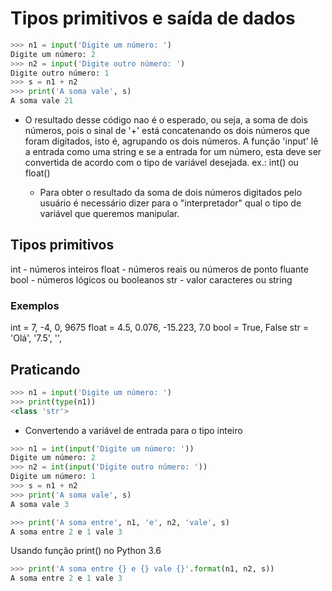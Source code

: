 # Tipos primitivos e saída de dados

```python
>>> n1 = input('Digite um número: ')
Digite um número: 2
>>> n2 = input('Digite outro número: ')
Digite outro número: 1
>>> s = n1 + n2
>>> print('A soma vale', s)
A soma vale 21
```

- O resultado desse código nao é o esperado, ou seja, a soma de dois números, pois o sinal de '+' está concatenando os dois números que foram digitados, isto é, agrupando os dois números.
A função 'input' lê a entrada como uma string e se a entrada for um número, esta deve ser convertida de acordo com o tipo de variável desejada.
ex.: int() ou float()

  - Para obter o resultado da soma de dois números digitados pelo usuário é necessário dizer para o "interpretador" qual o tipo de variável que queremos manipular.

## Tipos primitivos

int - números inteiros
float - números reais ou números de ponto fluante
bool - números lógicos ou booleanos
str - valor caracteres ou string

### Exemplos

 int = 7, -4, 0, 9675
 float = 4.5, 0.076, -15.223, 7.0
 bool = True, False
 str = 'Olá', '7.5', '',

## Praticando

```python
>>> n1 = input('Digite um número: ')
>>> print(type(n1))
<class 'str'>
```

- Convertendo a variável de entrada para o tipo inteiro

```python
>>> n1 = int(input('Digite um número: '))
Digite um número: 2
>>> n2 = int(input('Digite outro número: '))
Digite um número: 1
>>> s = n1 + n2
>>> print('A soma vale', s)
A soma vale 3
```

```python
>>> print('A soma entre', n1, 'e', n2, 'vale', s)
A soma entre 2 e 1 vale 3
```

Usando função print() no Python 3.6

```python
>>> print('A soma entre {} e {} vale {}'.format(n1, n2, s))
A soma entre 2 e 1 vale 3
```
